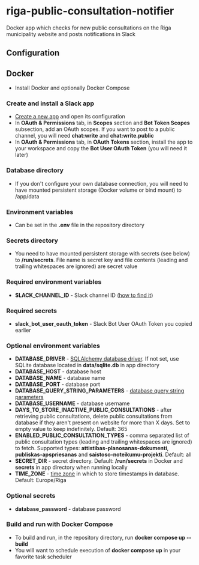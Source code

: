 # riga-public-consultation-notifier

Docker app which checks for new public consultations on the Riga municipality website and posts notifications in Slack

## Configuration

## Docker

- Install Docker and optionally Docker Compose

### Create and install a Slack app

- [Create a new app](https://api.slack.com/apps) and open its configuration
- In **OAuth & Permissions** tab, in **Scopes** section and **Bot Token Scopes** subsection, add an OAuth scopes. If you want to post to a public channel, you will need **chat:write** and **chat:write.public**
- In **OAuth & Permissions** tab, in **OAuth Tokens** section, install the app to your workspace and copy the **Bot User OAuth Token** (you will need it later)

### Database directory

- If you don't configure your own database connection, you will need to have mounted persistent storage (Docker volume or bind mount) to /app/data

### Environment variables

- Can be set in the **.env** file in the repository directory

### Secrets directory

- You need to have mounted persistent storage with secrets (see below) to **/run/secrets**. File name is secret key and file contents (leading and trailing whitespaces are ignored) are secret value

### Required environment variables

- **SLACK_CHANNEL_ID** - Slack channel ID ([how to find it](https://duckduckgo.com/?q=slack+channel+id))

### Required secrets

- **slack_bot_user_oauth_token** - Slack Bot User OAuth Token you copied earlier

### Optional environment variables

- **DATABASE_DRIVER** - [SQLAlchemy database driver](https://docs.sqlalchemy.org/en/latest/core/engines.html#backend-specific-urls). If not set, use SQLite database located in **data/sqlite.db** in app directory
- **DATABASE_HOST** - database host
- **DATABASE_NAME** - database name
- **DATABASE_PORT** - database port
- **DATABASE_QUERY_STRING_PARAMETERS** - [database query string parameters](https://docs.sqlalchemy.org/en/latest/core/engines.html#add-parameters-to-the-url-query-string)
- **DATABASE_USERNAME** - database username
- **DAYS_TO_STORE_INACTIVE_PUBLIC_CONSULTATIONS** - after retrieving public consultations, delete public consultations from database if they aren't present on website for more than X days. Set to empty value to keep indefinitely. Default: 365
- **ENABLED_PUBLIC_CONSULTATION_TYPES** - comma separated list of public consultation types (leading and trailing whitespaces are ignored) to fetch. Supported types: **attistibas-planosanas-dokumenti**, **publiskas-apspriesanas** and **saistoso-noteikumu-projekti**. Default: all
- **SECRET_DIR** - secret directory. Default: **/run/secrets** in Docker and **secrets** in app directory when running locally
- **TIME_ZONE** - [time zone](https://en.wikipedia.org/wiki/List_of_tz_database_time_zones#List) in which to store timestamps in database. Default: Europe/Riga

### Optional secrets

- **database_password** - database password

### Build and run with Docker Compose

- To build and run, in the repository directory, run **docker compose up --build**
- You will want to schedule execution of **docker compose up** in your favorite task scheduler
